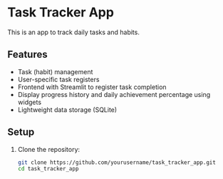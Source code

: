 # Task Tracker App

This is an app to track daily tasks and habits.

## Features
- Task (habit) management
- User-specific task registers
- Frontend with Streamlit to register task completion
- Display progress history and daily achievement percentage using widgets
- Lightweight data storage (SQLite)

## Setup

1. Clone the repository:
   ```sh
   git clone https://github.com/yourusername/task_tracker_app.git
   cd task_tracker_app

